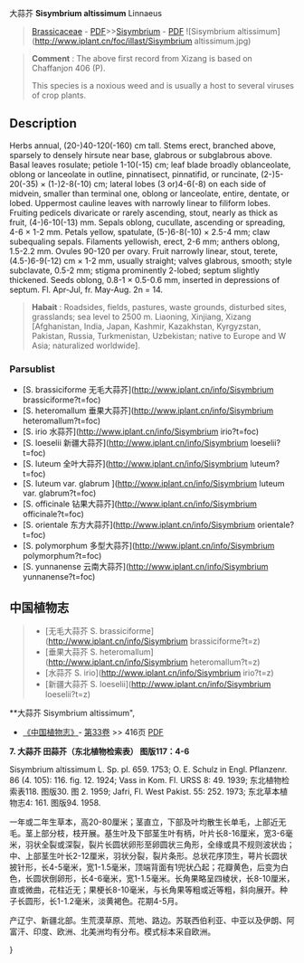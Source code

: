 大蒜芥 **Sisymbrium altissimum** Linnaeus

> [Brassicaceae](http://www.iplant.cn/info/Brassicaceae?t=foc) - [PDF](http://www.iplant.cn/foc/pdf/Brassicaceae.pdf)>>[Sisymbrium](http://www.iplant.cn/info/Sisymbrium?t=foc) - [PDF](http://www.iplant.cn/foc/pdf/Sisymbrium.pdf)
![Sisymbrium altissimum](http://www.iplant.cn/foc/illast/Sisymbrium altissimum.jpg)

> **Comment** : 
> The above first record from Xizang is based on Chaffanjon 406 (P).
> 
> This species is a noxious weed and is usually a host to several viruses of crop plants.
> 
> 

## Description

Herbs annual, (20-)40-120(-160) cm tall. Stems erect, branched above, sparsely to densely hirsute near base, glabrous or subglabrous above. Basal leaves rosulate; petiole 1-10(-15) cm; leaf blade broadly oblanceolate, oblong or lanceolate in outline, pinnatisect, pinnatifid, or runcinate, (2-)5-20(-35) × (1-)2-8(-10) cm; lateral lobes (3 or)4-6(-8) on each side of midvein, smaller than terminal one, oblong or lanceolate, entire, dentate, or lobed. Uppermost cauline leaves with narrowly linear to filiform lobes. Fruiting pedicels divaricate or rarely ascending, stout, nearly as thick as fruit, (4-)6-10(-13) mm. Sepals oblong, cucullate, ascending or spreading, 4-6 × 1-2 mm. Petals yellow, spatulate, (5-)6-8(-10) × 2.5-4 mm; claw subequaling sepals. Filaments yellowish, erect, 2-6 mm; anthers oblong, 1.5-2.2 mm. Ovules 90-120 per ovary. Fruit narrowly linear, stout, terete, (4.5-)6-9(-12) cm × 1-2 mm, usually straight; valves glabrous, smooth; style subclavate, 0.5-2 mm; stigma prominently 2-lobed; septum slightly thickened. Seeds oblong, 0.8-1 × 0.5-0.6 mm, inserted in depressions of septum. Fl. Apr-Jul, fr. May-Aug. 2n = 14.

> **Habait** : 
> Roadsides, fields, pastures, waste grounds, disturbed sites, grasslands; sea level to 2500 m. Liaoning, Xinjiang, Xizang [Afghanistan, India, Japan, Kashmir, Kazakhstan, Kyrgyzstan, Pakistan, Russia, Turkmenistan, Uzbekistan; native to Europe and W Asia; naturalized worldwide].

### Parsublist

* [S.  brassiciforme  无毛大蒜芥](http://www.iplant.cn/info/Sisymbrium brassiciforme?t=foc)
* [S.  heteromallum  垂果大蒜芥](http://www.iplant.cn/info/Sisymbrium heteromallum?t=foc)
* [S.  irio  水蒜芥](http://www.iplant.cn/info/Sisymbrium irio?t=foc)
* [S.  loeselii  新疆大蒜芥](http://www.iplant.cn/info/Sisymbrium loeselii?t=foc)
* [S.  luteum  全叶大蒜芥](http://www.iplant.cn/info/Sisymbrium luteum?t=foc)
* [S.  luteum var. glabrum  ](http://www.iplant.cn/info/Sisymbrium luteum var. glabrum?t=foc)
* [S.  officinale  钻果大蒜芥](http://www.iplant.cn/info/Sisymbrium officinale?t=foc)
* [S.  orientale  东方大蒜芥](http://www.iplant.cn/info/Sisymbrium orientale?t=foc)
* [S.  polymorphum  多型大蒜芥](http://www.iplant.cn/info/Sisymbrium polymorphum?t=foc)
* [S.  yunnanense  云南大蒜芥](http://www.iplant.cn/info/Sisymbrium yunnanense?t=foc)

## 中国植物志

> * [无毛大蒜芥  S.  brassiciforme](http://www.iplant.cn/info/Sisymbrium brassiciforme?t=z)
> * [垂果大蒜芥  S.  heteromallum](http://www.iplant.cn/info/Sisymbrium heteromallum?t=z)
> * [水蒜芥  S.  irio](http://www.iplant.cn/info/Sisymbrium irio?t=z)
> * [新疆大蒜芥  S.  loeselii](http://www.iplant.cn/info/Sisymbrium loeselii?t=z)

**大蒜芥 Sisymbrium altissimum",

* [《中国植物志》](http://www.iplant.cn/frps)- [第33卷](http://www.iplant.cn/frps/vol/33) >> 416页 [PDF](http://www.iplant.cn/frps/pdf/33/416a.PDF)

**7. 大蒜芥 田蒜芥（东北植物检索表） 图版117：4-6**

Sisymbrium altissimum L. Sp. pl. 659. 1753; O. E. Schulz in Engl. Pflanzenr. 86 (4. 105): 116. fig. 12. 1924; Vass in Kom. Fl. URSS 8: 49. 1939; 东北植物检索表118. 图版30. 图 2. 1959; Jafri, Fl. West Pakist. 55: 252. 1973; 东北草本植物志4: 161. 图版94. 1958.

一年或二年生草本，高20-80厘米；茎直立，下部及叶均散生长单毛，上部近无毛。茎上部分枝，枝开展。基生叶及下部茎生叶有柄，叶片长8-16厘米，宽3-6毫米，羽状全裂或深裂，裂片长圆状卵形至卵圆状三角形，全缘或具不规则波状齿；中、上部茎生叶长2-12厘米，羽状分裂，裂片条形。总状花序顶生，萼片长圆状披针形，长4-5毫米，宽1-1.5毫米，顶端背面有1兜状凸起；花瓣黄色，后变为白色，长圆状倒卵形，长4-6毫米，宽1-1.5毫米。长角果略呈四棱状，长8-10厘米，直或微曲，花柱近无；果梗长8-10毫米，与长角果等粗或近等粗，斜向展开。种子长圆形，长1-1.2毫米，淡黄褐色。花期4-5月。

产辽宁、新疆北部。生荒漠草原、荒地、路边。苏联西伯利亚、中亚以及伊朗、阿富汗、印度、欧洲、北美洲均有分布。模式标本采自欧洲。

}